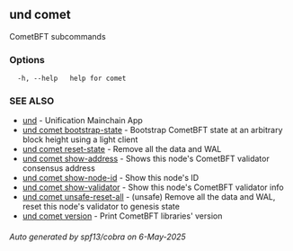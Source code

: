 ## und comet

CometBFT subcommands

### Options

```
  -h, --help   help for comet
```

### SEE ALSO

* [und](und.md)	 - Unification Mainchain App
* [und comet bootstrap-state](und_comet_bootstrap-state.md)	 - Bootstrap CometBFT state at an arbitrary block height using a light client
* [und comet reset-state](und_comet_reset-state.md)	 - Remove all the data and WAL
* [und comet show-address](und_comet_show-address.md)	 - Shows this node's CometBFT validator consensus address
* [und comet show-node-id](und_comet_show-node-id.md)	 - Show this node's ID
* [und comet show-validator](und_comet_show-validator.md)	 - Show this node's CometBFT validator info
* [und comet unsafe-reset-all](und_comet_unsafe-reset-all.md)	 - (unsafe) Remove all the data and WAL, reset this node's validator to genesis state
* [und comet version](und_comet_version.md)	 - Print CometBFT libraries' version

###### Auto generated by spf13/cobra on 6-May-2025
